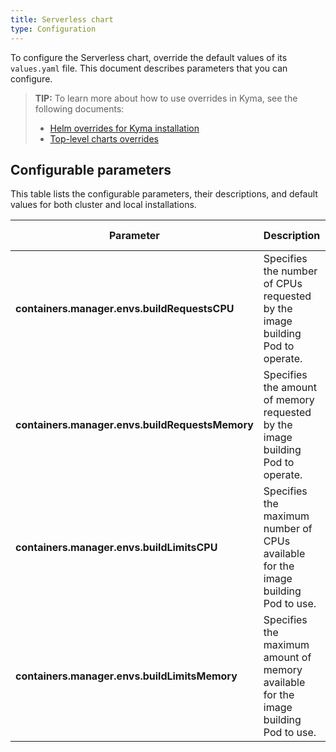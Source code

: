 ```yaml
---
title: Serverless chart
type: Configuration
---
```


To configure the Serverless chart, override the default values of its `values.yaml` file. This document describes parameters that you can configure.

>**TIP:** To learn more about how to use overrides in Kyma, see the following documents:
>* [Helm overrides for Kyma installation](/root/kyma/#configuration-helm-overrides-for-kyma-installation)
>* [Top-level charts overrides](/root/kyma/#configuration-helm-overrides-for-kyma-installation-top-level-charts-overrides)

## Configurable parameters

This table lists the configurable parameters, their descriptions, and default values for both cluster and local installations.

| Parameter | Description | Default value | Minikube override |
|-----------|-------------|---------------|---------------|
| **containers.manager.envs.buildRequestsCPU** | Specifies the number of CPUs requested by the image building Pod to operate. | `700m` | `100m`|
| **containers.manager.envs.buildRequestsMemory** | Specifies the amount of memory requested by the image building Pod to operate.  | `700Mi` | `200Mi` |
| **containers.manager.envs.buildLimitsCPU** | Specifies the maximum number of CPUs available for the image building Pod to use. | `1100m` | `200m` |
| **containers.manager.envs.buildLimitsMemory** | Specifies the maximum amount of memory available for the image building Pod to use. | `1100Mi` | `400Mi` |
